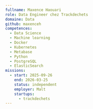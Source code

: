 ```yaml
---
fullname: Maxence Haouari
role: Data Engineer chez Trackdechets
domaine: Data
github: maxenceh
competences:
  - Data Science
  - Machine learning
  - Docker
  - Kubernetes
  - Metabase
  - Python
  - PostgreSQL
  - ElasticSearch
missions:
  - start: 2025-09-26
    end: 2026-03-25
    status: independent
    employer: Malt
    startups:
      - trackdechets
---
```

